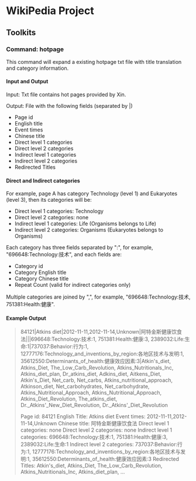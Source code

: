 
# WikiPedia Project

## Toolkits

### Command: hotpage

This command will expand a existing hotpage txt file with title translation and category information.

#### Input and Output

Input: Txt file contains hot pages provided by Xin.

Output: File with the following fields (separated by |)

* Page id
* English title
* Event times
* Chinese title
* Direct level 1 categories
* Direct level 2 categories
* Indirect level 1 categories
* Indirect level 2 categories
* Redirected Titles

#### Direct and Indirect categories

For example, page A has category Technology (level 1) and Eukaryotes (level 3), then its categories will be:

* Direct level 1 categories: Technology
* Direct level 2 categories: none
* Indirect level 1 categories: Life (Organisms belongs to Life)
* Indirect level 2 categories: Organisms (Eukaryotes belongs to Organisms)

Each category has three fields separated by ":", for example, "696648:Technology:技术", and each fields are:

* Category id
* Category English title
* Category Chinese title
* Repeat Count (valid for indirect categories only)

Multiple categories are joined by ",", for example, "696648:Technology:技术, 751381:Health:健康".

#### Example Output

> 84121|Atkins diet|2012-11-11,2012-11-14,Unknown|阿特金斯健康饮食法|||696648:Technology:技术:1, 751381:Health:健康:3, 2389032:Life:生命:1|737037:Behavior:行为:1, 12777176:Technology_and_inventions_by_region:各地区技术与发明:1, 35612550:Determinants_of_health:健康效应因素:3|Atkin's_diet, Atkins_Diet, The_Low_Carb_Revolution, Atkins_Nutritionals_Inc, Atkins_diet_plan, Dr_atkins_diet, Adkins_diet, Aitkens_Diet, Atkin's_Diet, Net_carb, Net_carbs, Atkins_nutritional_approach, Atkinson_diet, Net_carbohydrates, Net_carbohydrate, Atkins_Nutritional_Approach, Atkins_Nutritional_Approach, Atkins_Diet_Revolution, The_atkins_diet, Dr._Atkins'_New_Diet_Revolution, Dr._Atkins'_Diet_Revolution
>
> Page id: 84121
> English Title: Atkins diet
> Event times: 2012-11-11,2012-11-14,Unknown
> Chinese title: 阿特金斯健康饮食法
> Direct level 1 categories: none
> Direct level 2 categories: none
> Indirect level 1 categories: 696648:Technology:技术:1, 751381:Health:健康:3, 2389032:Life:生命:1
> Indirect level 2 categories: 737037:Behavior:行为:1, 12777176:Technology_and_inventions_by_region:各地区技术与发明:1, 35612550:Determinants_of_health:健康效应因素:3
> Redirected Titles: Atkin's_diet, Atkins_Diet, The_Low_Carb_Revolution, Atkins_Nutritionals_Inc, Atkins_diet_plan, ...
